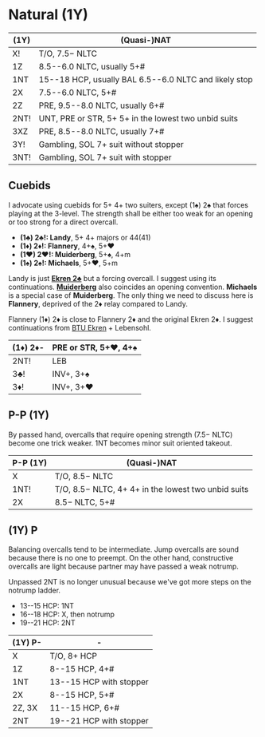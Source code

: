 # Natural (1Y)

| (1Y)  | (Quasi-)NAT |
|-------|-------------|
| X!    | T/O, 7.5&minus; NLTC
| 1Z    | 8.5--6.0 NLTC, usually 5+#
| 1NT   | 15--18 HCP, usually BAL 6.5--6.0 NLTC and likely stop
| 2X    | 7.5--6.0 NLTC, 5+#
| 2Z    | PRE, 9.5--8.0 NLTC, usually 6+#
| 2NT!  | UNT, PRE or STR, 5+ 5+ in the lowest two unbid suits
| 3XZ   | PRE, 8.5--8.0 NLTC, usually 7+#
| 3Y!   | Gambling, SOL 7+ suit without stopper
| 3NT!  | Gambling, SOL 7+ suit with stopper

## Cuebids

I advocate using cuebids for 5+ 4+ two suiters, except (1♠) 2♠ that forces
playing at the 3-level.  The strength shall be either too weak for an opening
or too strong for a direct overcall.

- **(1♣) 2♣!: Landy**, 5+ 4+ majors or 44(41)
- **(1♦) 2♦!: Flannery**, 4+♠, 5+♥
- **(1♥) 2♥!: Muiderberg**, 5+♠, 4+m
- **(1♠) 2♠!: Michaels**, 5+♥, 5+m

Landy is just [**Ekren 2♣**](../WJ/2C.md) but a forcing overcall.  I suggest
using its continuations.  [**Muiderberg**](../2M_Muiderberg.md) also coincides
an opening convention.  **Michaels** is a special case of **Muiderberg**.  The
only thing we need to discuss here is **Flannery**, deprived of the 2♦ relay
compared to Landy.

Flannery (1♦) 2♦ is close to Flannery 2♦ and the original Ekren 2♦.  I suggest
continuations from [BTU Ekren][btu] + Lebensohl.

[btu]: https://www.ptt.cc/man/BridgeClub/D6D1/D49B/DF20/&#x4D;.969033796.A.html

| (1♦) 2♦- | PRE or STR, 5+♥, 4+♠ |
|----------|----------------------|
| 2NT!     | LEB
| 3♣!      | INV+, 3+♠
| 3♦!      | INV+, 3+♥

## P-P (1Y)

By passed hand, overcalls that require opening strength (7.5&minus; NLTC) become
one trick weaker.  1NT becomes minor suit oriented takeout.

| P-P (1Y)  | (Quasi-)NAT |
|-----------|-------------|
| X         | T/O, 8.5&minus; NLTC
| 1NT!      | T/O, 8.5&minus; NLTC, 4+ 4+ in the lowest two unbid suits
| 2X        | 8.5&minus; NLTC, 5+#

## (1Y) P

Balancing overcalls tend to be intermediate.  Jump overcalls are sound because
there is no one to preempt.  On the other hand, constructive overcalls are light
because partner may have passed a weak notrump.

Unpassed 2NT is no longer unusual because we've got more steps on the notrump
ladder.

- 13--15 HCP: 1NT
- 16--18 HCP: X, then notrump
- 19--21 HCP: 2NT

| (1Y) P- | - |
|---------|---|
| X       | T/O, 8+ HCP
| 1Z      | 8--15 HCP, 4+#
| 1NT     | 13--15 HCP with stopper
| 2X      | 8--15 HCP, 5+#
| 2Z, 3X  | 11--15 HCP, 6+#
| 2NT     | 19--21 HCP with stopper
